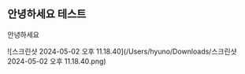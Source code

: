 ## **안녕하세요 테스트**

안녕하세요

![스크린샷 2024-05-02 오후 11.18.40](/Users/hyuno/Downloads/스크린샷 2024-05-02 오후 11.18.40.png)

